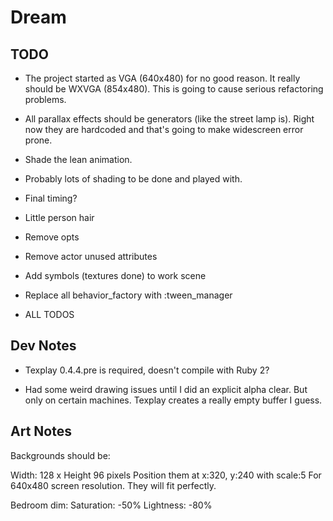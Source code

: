 # Dream

## TODO

- The project started as VGA (640x480) for no good reason.
It really should be WXVGA (854x480).  This is going to cause
serious refactoring problems.

- All parallax effects should be generators (like the street lamp is).
  Right now they are hardcoded and that's going to make widescreen error prone.

- Shade the lean animation.

- Probably lots of shading to be done and played with.

- Final timing?

- Little person hair

- Remove opts

- Remove actor unused attributes

- Add symbols (textures done) to work scene

- Replace all behavior_factory with :tween_manager

- ALL TODOS


## Dev Notes
- Texplay 0.4.4.pre is required, doesn't compile with Ruby 2?

- Had some weird drawing issues until I did an explicit alpha clear.
But only on certain machines.  Texplay creates a really empty buffer I guess.


## Art Notes

Backgrounds should be:

Width: 128 x Height 96 pixels
Position them at x:320, y:240 with scale:5
For 640x480 screen resolution.  They will fit perfectly.

Bedroom dim:
Saturation: -50%
Lightness: -80%
